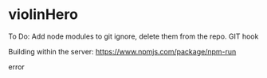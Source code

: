 ﻿# violinHero


To Do:
Add node modules to git ignore, delete them from the repo.
GIT hook

Building within the server:
https://www.npmjs.com/package/npm-run

error